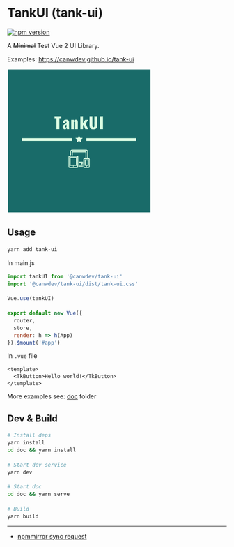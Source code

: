 # TankUI (tank-ui)

<a href="https://badge.fury.io/js/@canwdev%2Ftank-ui"><img src="https://badge.fury.io/js/@canwdev%2Ftank-ui.svg" alt="npm version" height="18"></a>

A ~~Minimal~~ Test Vue 2 UI Library.

Examples: https://canwdev.github.io/tank-ui

![HammerTank](src/assets/images/logo_300.png)

## Usage

```sh
yarn add tank-ui
```

In main.js

```js
import tankUI from '@canwdev/tank-ui'
import '@canwdev/tank-ui/dist/tank-ui.css'

Vue.use(tankUI)

export default new Vue({
  router,
  store,
  render: h => h(App)
}).$mount('#app')
```

In `.vue` file

```vue
<template>
  <TkButton>Hello world!</TkButton>
</template>
```

More examples see: [doc](./doc) folder

## Dev & Build

```sh
# Install deps
yarn install
cd doc && yarn install

# Start dev service
yarn dev

# Start doc
cd doc && yarn serve

# Build
yarn build
```

---

- [npmmirror sync request](https://npmmirror.com/sync/@canwdev/tank-ui)
